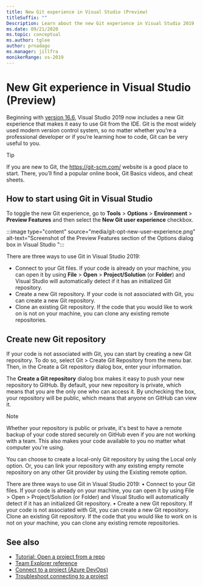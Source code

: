 ```yaml
---
title: New Git experience in Visual Studio (Preview)
titleSuffix: ""
Description: Learn about the new Git experience in Visual Studio 2019
ms.date: 09/21/2020
ms.topic: conceptual
ms.author: tglee
author: prnadago
ms.manager: jillfra
monikerRange: vs-2019
---
```

# New Git experience in Visual Studio (Preview)

Beginning with [version 16.6](/visualstudio/releases/2019/release-notes-v16.6), Visual Studio 2019 now includes a new Git experience that makes it easy to use Git from the IDE. Git is the most widely used modern version control system, so no matter whether you’re a professional developer or if you’re learning how to code, Git can be very useful to you.

> [!TIP]
> If you are new to Git, the https://git-scm.com/ website is a good place to start. There, you’ll find a popular online book, Git Basics videos, and cheat sheets.

## How to start using Git in Visual Studio

To toggle the new Git experience, go to **Tools** > **Options** > **Environment** > **Preview Features** and then select the **New Git user experience** checkbox.

:::image type="content" source="media/git-opt-new-user-experience.png" alt-text="Screenshot of the Preview Features section of the Options dialog box in Visual Studio ":::

There are three ways to use Git in Visual Studio 2019:

- Connect to your Git files. If your code is already on your machine, you can open it by using **File** > **Open** > **Project/Solution** (or **Folder**) and Visual Studio will automatically detect if it has an initialized Git repository.
- Create a new Git repository. If your code is not associated with Git, you can create a new Git repository.
- Clone an existing Git repository. If the code that you would like to work on is not on your machine, you can clone any existing remote repositories.

## Create new Git repository

If your code is not associated with Git, you can start by creating a new Git repository. To do so, select Git > Create Git Repository from the menu bar. Then, in the Create a Git repository dialog box, enter your information.

The **Create a Git repository** dialog box makes it easy to push your new repository to GitHub. By default, your new repository is private, which means that you are the only one who can access it. By unchecking the box, your repository will be public, which means that anyone on GitHub can view it.

> [!NOTE]
> Whether your repository is public or private, it's best to have a remote backup of your code stored securely on GitHub even if you are not working with a team. This also makes your code available to you no matter what computer you're using.

You can choose to create a local-only Git repository by using the Local only option. Or, you can link your repository with any existing empty remote repository on any other Git provider by using the Existing remote option.


There are three ways to use Git in Visual Studio 2019:
•	Connect to your Git files. If your code is already on your machine, you can open it by using File > Open > Project/Solution (or Folder) and Visual Studio will automatically detect if it has an initialized Git repository.
•	Create a new Git repository. If your code is not associated with Git, you can create a new Git repository.
Clone an existing Git repository. If the code that you would like to work on is not on your machine, you can clone any existing remote repositories.


## See also

- [Tutorial: Open a project from a repo](../get-started/tutorial-open-project-from-repo.md)
- [Team Explorer reference](reference/team-explorer-reference.md)
- [Connect to a project (Azure DevOps)](/azure/devops/organizations/projects/connect-to-projects)
- [Troubleshoot connecting to a project](/azure/devops/user-guide/troubleshoot-connection?view=azure-devops)
